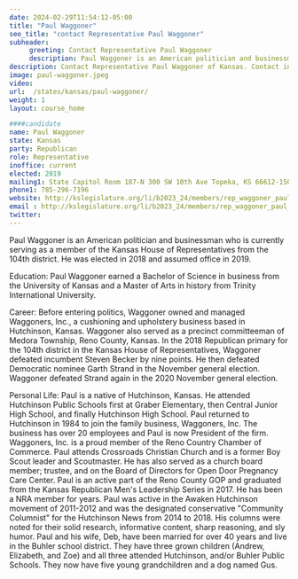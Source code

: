 ```yaml
---
date: 2024-02-29T11:54:12-05:00
title: "Paul Waggoner"
seo_title: "contact Representative Paul Waggoner"
subheader:
     greeting: Contact Representative Paul Waggoner
     description: Paul Waggoner is an American politician and businessman who is currently serving as a member of the Kansas House of Representatives from the 104th district. He was elected in 2018 and assumed office in 2019.
description: Contact Representative Paul Waggoner of Kansas. Contact information for Paul Waggoner includes email address, phone number, and mailing address.
image: paul-waggoner.jpeg
video:
url:  /states/kansas/paul-waggoner/
weight: 1
layout: course_home

####candidate
name: Paul Waggoner
state: Kansas
party: Republican
role: Representative
inoffice: current
elected: 2019
mailing1: State Capitol Room 187-N 300 SW 10th Ave Topeka, KS 66612-1504
phone1: 785-296-7196
website: http://kslegislature.org/li/b2023_24/members/rep_waggoner_paul_1/
email : http://kslegislature.org/li/b2023_24/members/rep_waggoner_paul_1/
twitter:
---
```


Paul Waggoner is an American politician and businessman who is currently serving as a member of the Kansas House of Representatives from the 104th district. He was elected in 2018 and assumed office in 2019.

Education:
Paul Waggoner earned a Bachelor of Science in business from the University of Kansas and a Master of Arts in history from Trinity International University.

Career:
Before entering politics, Waggoner owned and managed Waggoners, Inc., a cushioning and upholstery business based in Hutchinson, Kansas. Waggoner also served as a precinct committeeman of Medora Township, Reno County, Kansas. In the 2018 Republican primary for the 104th district in the Kansas House of Representatives, Waggoner defeated incumbent Steven Becker by nine points. He then defeated Democratic nominee Garth Strand in the November general election. Waggoner defeated Strand again in the 2020 November general election.

Personal Life:
Paul is a native of Hutchinson, Kansas. He attended Hutchinson Public Schools first at Graber Elementary, then Central Junior High School, and finally Hutchinson High School. Paul returned to Hutchinson in 1984 to join the family business, Waggoners, Inc. The business has over 20 employees and Paul is now President of the firm. Waggoners, Inc. is a proud member of the Reno Country Chamber of Commerce. Paul attends Crossroads Christian Church and is a former Boy Scout leader and Scoutmaster. He has also served as a church board member; trustee, and on the Board of Directors for Open Door Pregnancy Care Center. Paul is an active part of the Reno County GOP and graduated from the Kansas Republican Men's Leadership Series in 2017. He has been a NRA member for years. Paul was active in the Awaken Hutchinson movement of 2011-2012 and was the designated conservative "Community Columnist" for the Hutchinson News from 2014 to 2018. His columns were noted for their solid research, informative content, sharp reasoning, and sly humor. Paul and his wife, Deb, have been married for over 40 years and live in the Buhler school district. They have three grown children (Andrew, Elizabeth, and Zoe) and all three attended Hutchinson, and/or Buhler Public Schools. They now have five young grandchildren and a dog named Gus.
